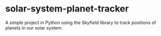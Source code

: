 # solar-system-planet-tracker
A simple project in Python using the Skyfield library to track positions of planets in our solar system.

